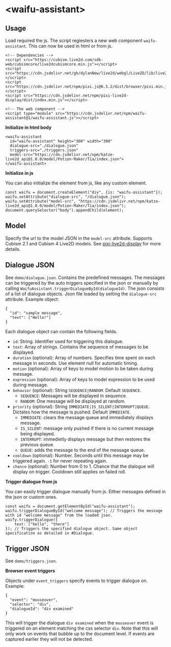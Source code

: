 # \<waifu-assistant>
## Usage
Load required the js. The script regiesters a new web component `waifu-assistant`. This can now be used in html or from js.
```
<!-- Dependencies -->
<script src="https://cubism.live2d.com/sdk-web/cubismcore/live2dcubismcore.min.js"></script>
<script src="https://cdn.jsdelivr.net/gh/dylanNew/live2d/webgl/Live2D/lib/live2d.min.js"></script>
<script src="https://cdn.jsdelivr.net/npm/pixi.js@6.5.2/dist/browser/pixi.min.js"></script>
<script src="https://cdn.jsdelivr.net/npm/pixi-live2d-display/dist/index.min.js"></script>

<!-- The web component -->
<script type="module" src="https://cdn.jsdelivr.net/npm/waifu-assistant@1/waifu-assistant.js"></script>
```

**Initialize in html body**
```
<waifu-assistant 
  id="waifu-assistant" height="300" width="300"
  dialogue-src="./dialogue.json"
  triggers-src="./triggers.json"
  model-src="https://cdn.jsdelivr.net/npm/katze-live2d_api@1.0.0/model/Potion-Maker/Tia/index.json">
</waifu-assistant>
```

**Initialize in js**

You can also initialize the element from js, like any custom element.
```
const waifu = document.createElement("div", {is: "waifu-assistant"});
waifu.setAttribute("dialogue-src", "/dialogue.json");
waifu.setAttribute("model-src", "https://cdn.jsdelivr.net/npm/katze-live2d_api@1.0.0/model/Potion-Maker/Tia/index.json");
document.querySelector("body").appendChild(element);
```

## Model
Specify the url to the model JSON in the `model-src` attribute. Supports Cubism 2.1 and Cubism 4 Live2D models. See [pixi-live2d-display](https://github.com/guansss/pixi-live2d-display) for more details.

## Dialogue JSON
See `demo/dialogue.json`. Contains the predefined messages. The messages can be triggered by the auto triggers specified in the json or manually by calling `WaifuAssistant.triggerDialogueById(dialogueId)`. The json consists of a list of dialogue objects. Json file loaded by setting the `dialogue-src` attribute. Example object: 
```
{
  "id": "sample message",
  "text": ["Hello!"]
}
```

Each dialogue object can contain the following fields.
* `id`: String. Identifier used for triggering this dialogue.
* `text`: Array of strings. Contains the sequence of messages to be displayed.
* `duration` (optional): Array of numbers. Specifies time spent on each message in seconds. Use element null for automatic timing.
* `motion` (optional): Array of keys to model motion to be taken during message.
* `expression` (optional): Array of keys to model expression to be used during message.
* `behavior` (optional): String `SEQUENCE|RANDOM`. Default `SEQUENCE`.
    * `SEQUENCE`: Messages will be displayed in sequence.
    * `RANDOM`: One message will be displayed at random.
* `priority` (optional): String `IMMEDIATE|IS_SILENT|INTERRUPT|QUEUE`. Dictates how the message is pushed. Default `IMMEDIATE`.
    * `IMMEDIATE`: clears the message queue and immediately displays message.
    * `IS_SILENT`: message only pushed if there is no current message being displayed.
    * `INTERRUPT`: immedietly displays message but then restores the previous queue.
    * `QUEUE`: adds the message to the end of the message queue.
* `cooldown` (optional): Number. Seconds until this message may be triggered again. `-1` for never repeating again.
* `chance` (optional): Number from 0 to 1. Chance that the dialogue will display on trigger. Cooldown still applies on failed roll.

**Trigger dialogue from js**

You can easily trigger dialogue manually from js. Either messages defined in the json or custom ones.
```
const waifu = document.getElementById("waifu-assistant");
waifu.triggerDialogueById("welcome message"); // Triggers the message with id "welcome message" from the loaded json.
waify.triggerDialogue({
    text: ["hello", "there"]
}); // Triggers the specified dialogue object. Same object specification as detailed in #Dialogue.
```
## Trigger JSON
 See `demo/triggers.json`.

**Browser event triggers**

Objects under `event_triggers` specify events to trigger dialogue on. Example:
```
{
  "event": "mouseover",
  "selector": "div",
  "dialogueId": "div examined"
}
```
This will trigger the dialogue `div examined` when the `mouseover` event is triggered on an element matching the css selector `div`. 
Note that this will only work on events that bubble up to the document level. If events are captured earlier they will not be detected.
